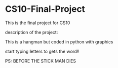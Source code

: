 # CS10-Final-Project
This is the final project for CS10

description of the project:

This is a hangman but coded in python with graphics 

start typing letters to gets the word!!

PS: BEFORE THE STICK MAN DIES
